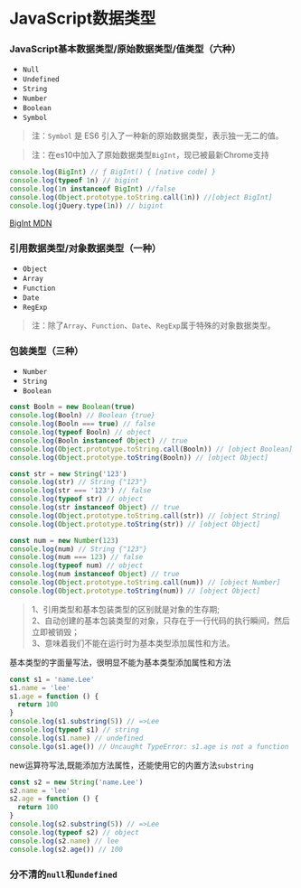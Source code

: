 # JavaScript数据类型

### JavaScript基本数据类型/原始数据类型/值类型（六种）  

* `Null`  
* `Undefined`  
* `String`   
* `Number`  
* `Boolean`  
* `Symbol`  

> 注：`Symbol` 是 ES6 引入了一种新的原始数据类型，表示独一无二的值。

> 注：在es10中加入了原始数据类型`BigInt`，现已被最新Chrome支持  

```javascript
console.log(BigInt) // ƒ BigInt() { [native code] }
console.log(typeof 1n) // bigint
console.log(1n instanceof BigInt) //false
console.log(Object.prototype.toString.call(1n)) //[object BigInt]
console.log(jQuery.type(1n)) // bigint
```

[BigInt MDN](https://developer.mozilla.org/zh-CN/docs/Web/JavaScript/Reference/Global_Objects/BigInt)

### 引用数据类型/对象数据类型（一种）  

* `Object`  
* `Array`  
* `Function`  
* `Date`  
* `RegExp`  

> 注：除了`Array`、`Function`、`Date`、`RegExp`属于特殊的对象数据类型。

### 包装类型（三种）  

* `Number`  
* `String`  
* `Boolean`  

```javascript
const Booln = new Boolean(true)
console.log(Booln) // Boolean {true}
console.log(Booln === true) // false
console.log(typeof Booln) // object
console.log(Booln instanceof Object) // true
console.log(Object.prototype.toString.call(Booln)) // [object Boolean]
console.log(Object.prototype.toString(Booln)) // [object Object]

const str = new String('123')
console.log(str) // String {"123"}
console.log(str === '123') // false
console.log(typeof str) // object
console.log(str instanceof Object) // true
console.log(Object.prototype.toString.call(str)) // [object String]
console.log(Object.prototype.toString(str)) // [object Object]

const num = new Number(123)
console.log(num) // String {"123"}
console.log(num === 123) // false
console.log(typeof num) // object
console.log(num instanceof Object) // true
console.log(Object.prototype.toString.call(num)) // [object Number]
console.log(Object.prototype.toString(num)) // [object Object]
```

> 1、引用类型和基本包装类型的区别就是对象的生存期;  
> 2、自动创建的基本包装类型的对象，只存在于一行代码的执行瞬间，然后立即被销毁；  
> 3、意味着我们不能在运行时为基本类型添加属性和方法。  

基本类型的字面量写法，很明显不能为基本类型添加属性和方法
```javascript
const s1 = 'name.Lee'
s1.name = 'lee'
s1.age = function () {
  return 100
}
console.log(s1.substring(5)) // =>Lee
console.log(typeof s1) // string
console.log(s1.name) // undefined
console.lgo(s1.age()) // Uncaught TypeError: s1.age is not a function
```

new运算符写法,既能添加方法属性，还能使用它的内置方法`substring`
```javascript
const s2 = new String('name.Lee')
s2.name = 'lee'
s2.age = function () {
  return 100
}
console.log(s2.substring(5)) // =>Lee
console.log(typeof s2) // object
console.log(s2.name) // lee
console.log(s2.age()) // 100
```

### 分不清的`null`和`undefined`  

